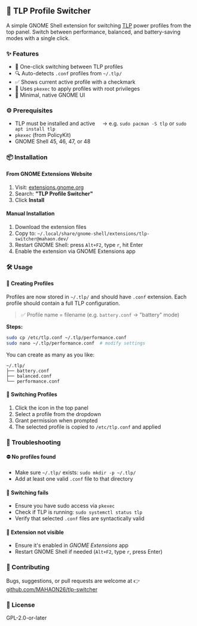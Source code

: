 ## 🧭 TLP Profile Switcher

A simple GNOME Shell extension for switching [TLP](https://linrunner.de/tlp/) power profiles from the top panel.
Switch between performance, balanced, and battery-saving modes with a single click.


### ✨ Features

* 🔋 One-click switching between TLP profiles
* 🔍 Auto-detects `.conf` profiles from `~/.tlp/`
* ✅ Shows current active profile with a checkmark
* 🔐 Uses `pkexec` to apply profiles with root privileges
* 🧼 Minimal, native GNOME UI


### ⚙️ Prerequisites

* TLP must be installed and active
      → e.g. `sudo pacman -S tlp` or `sudo apt install tlp`
* `pkexec` (from PolicyKit)
* GNOME Shell 45, 46, 47, or 48


### 📦 Installation

#### From GNOME Extensions Website

1. Visit: [extensions.gnome.org](https://extensions.gnome.org)
2. Search: **"TLP Profile Switcher"**
3. Click **Install**

#### Manual Installation

1. Download the extension files
2. Copy to: `~/.local/share/gnome-shell/extensions/tlp-switcher@mahaon.dev/`
3. Restart GNOME Shell: press `Alt+F2`, type `r`, hit Enter
4. Enable the extension via GNOME Extensions app


### 🛠 Usage

#### 📁 Creating Profiles

Profiles are now stored in `~/.tlp/` and should have `.conf` extension.
Each profile should contain a full TLP configuration.

> ✅ Profile name = filename (e.g. `battery.conf` → "battery" mode)

**Steps:**

```sh
sudo cp /etc/tlp.conf ~/.tlp/performance.conf
sudo nano ~/.tlp/performance.conf  # modify settings
```

You can create as many as you like:

```
~/.tlp/
├── battery.conf
├── balanced.conf
└── performance.conf
```


#### 🔄 Switching Profiles

1. Click the icon in the top panel
2. Select a profile from the dropdown
3. Grant permission when prompted
4. The selected profile is copied to `/etc/tlp.conf` and applied


### 🧯 Troubleshooting

#### ⛔ No profiles found

* Make sure `~/.tlp/` exists: `sudo mkdir -p ~/.tlp/`
* Add at least one valid `.conf` file to that directory

#### 🔄 Switching fails

* Ensure you have sudo access via `pkexec`
* Check if TLP is running: `sudo systemctl status tlp`
* Verify that selected `.conf` files are syntactically valid

#### 🐚 Extension not visible

* Ensure it's enabled in *GNOME Extensions* app
* Restart GNOME Shell if needed (`Alt+F2`, type `r`, press Enter)


### 🤝 Contributing

Bugs, suggestions, or pull requests are welcome at
👉 [github.com/MAHAON26/tlp-switcher](https://github.com/MAHAON26/tlp-switcher)


### 📜 License

GPL-2.0-or-later

